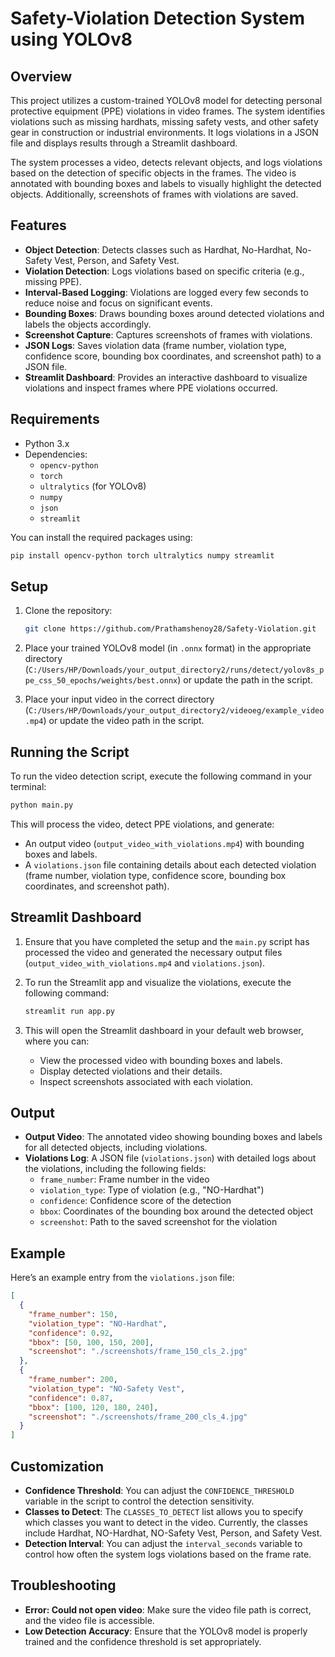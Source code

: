 
# Safety-Violation Detection System using YOLOv8

## Overview
This project utilizes a custom-trained YOLOv8 model for detecting personal protective equipment (PPE) violations in video frames. The system identifies violations such as missing hardhats, missing safety vests, and other safety gear in construction or industrial environments. It logs violations in a JSON file and displays results through a Streamlit dashboard.

The system processes a video, detects relevant objects, and logs violations based on the detection of specific objects in the frames. The video is annotated with bounding boxes and labels to visually highlight the detected objects. Additionally, screenshots of frames with violations are saved.

## Features
- **Object Detection**: Detects classes such as Hardhat, No-Hardhat, No-Safety Vest, Person, and Safety Vest.
- **Violation Detection**: Logs violations based on specific criteria (e.g., missing PPE).
- **Interval-Based Logging**: Violations are logged every few seconds to reduce noise and focus on significant events.
- **Bounding Boxes**: Draws bounding boxes around detected violations and labels the objects accordingly.
- **Screenshot Capture**: Captures screenshots of frames with violations.
- **JSON Logs**: Saves violation data (frame number, violation type, confidence score, bounding box coordinates, and screenshot path) to a JSON file.
- **Streamlit Dashboard**: Provides an interactive dashboard to visualize violations and inspect frames where PPE violations occurred.

## Requirements

- Python 3.x
- Dependencies:
  - `opencv-python`
  - `torch`
  - `ultralytics` (for YOLOv8)
  - `numpy`
  - `json`
  - `streamlit`
  
You can install the required packages using:

```bash
pip install opencv-python torch ultralytics numpy streamlit
```

## Setup

1. Clone the repository:
   ```bash
   git clone https://github.com/Prathamshenoy28/Safety-Violation.git
   ```

2. Place your trained YOLOv8 model (in `.onnx` format) in the appropriate directory (`C:/Users/HP/Downloads/your_output_directory2/runs/detect/yolov8s_ppe_css_50_epochs/weights/best.onnx`) or update the path in the script.

3. Place your input video in the correct directory (`C:/Users/HP/Downloads/your_output_directory2/videoeg/example_video.mp4`) or update the video path in the script.

## Running the Script

To run the video detection script, execute the following command in your terminal:

```bash
python main.py
```

This will process the video, detect PPE violations, and generate:
- An output video (`output_video_with_violations.mp4`) with bounding boxes and labels.
- A `violations.json` file containing details about each detected violation (frame number, violation type, confidence score, bounding box coordinates, and screenshot path).

## Streamlit Dashboard

1. Ensure that you have completed the setup and the `main.py` script has processed the video and generated the necessary output files (`output_video_with_violations.mp4` and `violations.json`).
  
2. To run the Streamlit app and visualize the violations, execute the following command:

   ```bash
   streamlit run app.py
   ```

3. This will open the Streamlit dashboard in your default web browser, where you can:
   - View the processed video with bounding boxes and labels.
   - Display detected violations and their details.
   - Inspect screenshots associated with each violation.

## Output

- **Output Video**: The annotated video showing bounding boxes and labels for all detected objects, including violations.
- **Violations Log**: A JSON file (`violations.json`) with detailed logs about the violations, including the following fields:
  - `frame_number`: Frame number in the video
  - `violation_type`: Type of violation (e.g., "NO-Hardhat")
  - `confidence`: Confidence score of the detection
  - `bbox`: Coordinates of the bounding box around the detected object
  - `screenshot`: Path to the saved screenshot for the violation

## Example

Here’s an example entry from the `violations.json` file:

```json
[
  {
    "frame_number": 150,
    "violation_type": "NO-Hardhat",
    "confidence": 0.92,
    "bbox": [50, 100, 150, 200],
    "screenshot": "./screenshots/frame_150_cls_2.jpg"
  },
  {
    "frame_number": 200,
    "violation_type": "NO-Safety Vest",
    "confidence": 0.87,
    "bbox": [100, 120, 180, 240],
    "screenshot": "./screenshots/frame_200_cls_4.jpg"
  }
]
```

## Customization

- **Confidence Threshold**: You can adjust the `CONFIDENCE_THRESHOLD` variable in the script to control the detection sensitivity.
- **Classes to Detect**: The `CLASSES_TO_DETECT` list allows you to specify which classes you want to detect in the video. Currently, the classes include Hardhat, NO-Hardhat, NO-Safety Vest, Person, and Safety Vest.
- **Detection Interval**: You can adjust the `interval_seconds` variable to control how often the system logs violations based on the frame rate.

## Troubleshooting

- **Error: Could not open video**: Make sure the video file path is correct, and the video file is accessible.
- **Low Detection Accuracy**: Ensure that the YOLOv8 model is properly trained and the confidence threshold is set appropriately.

